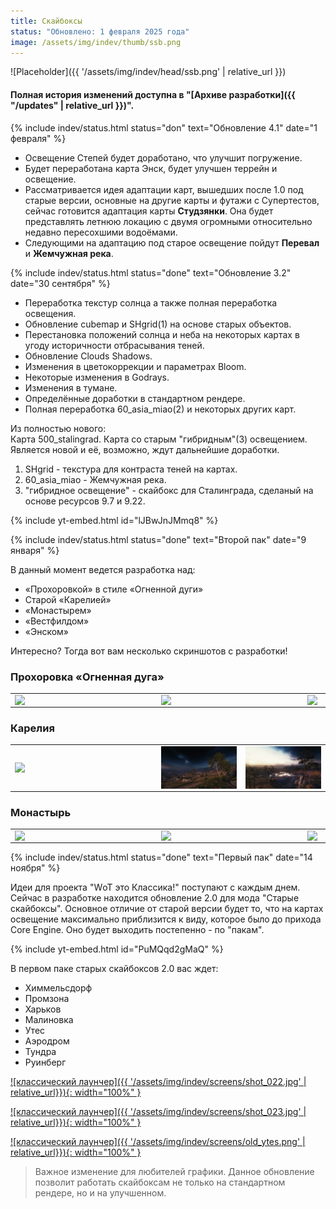 ```yaml
---
title: Скайбоксы
status: "Обновлено: 1 февраля 2025 года"
image: /assets/img/indev/thumb/ssb.png
---
```


<p style="display: none">Разработка самого красивого графического мода ведется здесь.</p>

![Placeholder]({{ '/assets/img/indev/head/ssb.png' | relative_url }})

#### Полная история изменений доступна в "[Архиве разработки]({{ "/updates" | relative_url }})".

{% include indev/status.html status="don" text="Обновление 4.1" date="1 февраля" %}
- Освещение Степей будет доработано, что улучшит погружение.
- Будет переработана карта Энск, будет улучшен террейн и освещение.
- Рассматривается идея адаптации карт, вышедших после 1.0 под старые версии, основные на другие карты и футажи с Супертестов, сейчас готовится адаптация карты **Студзянки**. Она будет представлять летнюю локацию с двумя огромными относительно недавно пересохшими водоёмами.
- Следующими на адаптацию под старое освещение пойдут **Перевал** и **Жемчужная река**.

{% include indev/status.html status="done" text="Обновление 3.2" date="30 сентября" %}
- Переработка текстур солнца а также полная переработка освещения.
- Обновление cubemap и SHgrid(1) на основе старых объектов.
- Перестановка положений солнца и неба на некоторых картах в угоду историчности отбрасывания теней.
- Обновление Clouds Shadows.
- Изменения в цветокоррекции и параметрах Bloom.
- Некоторые изменения в Godrays.
- Изменения в тумане.
- Определённые доработки в стандартном рендере.
- Полная переработка 60_asia_miao(2) и некоторых других карт.

Из полностью нового:  
Карта 500_stalingrad. Карта со старым "гибридным"(3) освещением.  
Является новой и её, возможно, ждут дальнейшие доработки.

1. SHgrid - текстура для контраста теней на картах.
2. 60_asia_miao - Жемчужная река.
3. "гибридное освещение" - скайбокс для Сталинграда, сделаный на основе ресурсов 9.7 и 9.22.

{% include yt-embed.html id="lJBwJnJMmq8" %}

{% include indev/status.html status="done" text="Второй пак" date="9 января" %}

В данный момент ведется разработка над:
- «Прохоровкой» в стиле «Огненной дуги»
- Старой «Карелией»
- «Монастырем»
- «Вестфилдом»
- «Энском»  

Интересно? Тогда вот вам несколько скриншотов с разработки!

### Прохоровка «Огненная дуга»

<table style="width: 100%;margin-top: 10px;" border="0">
    <tbody>
        <tr>
            <td>
                <a class="js-fancybox" rel="1" href="/assets/img/indev/screens/fire.png">
                    <img class="fancybox-gallery-1 fancybox-image" dir="false" style="display: block; margin-left: auto; margin-right: auto;" src="/assets/img/indev/screens/fire.png" width="220">
                </a>
            </td>
            <td>
                <a class="js-fancybox" rel="1" href="/assets/img/indev/screens/fire1.png">
                    <img class="fancybox-gallery-1 fancybox-image" dir="false" style="display: block; margin-left: auto; margin-right: auto;" src="/assets/img/indev/screens/fire1.png" width="220">
                </a>
            </td>
            <td>
                <a class="js-fancybox" rel="1" href="/assets/img/indev/screens/fire2.png">
                    <img class="fancybox-gallery-1 fancybox-image" dir="false" style="display: block; margin-left: auto; margin-right: auto;" src="/assets/img/indev/screens/fire2.png" width="220">
                </a>
            </td>
        </tr>
    </tbody>
</table>

### Карелия

<table style="width: 100%;margin-top: 10px;" border="0">
    <tbody>
        <tr>
            <td>
                <a class="js-fancybox" rel="1" href="/assets/img/indev/screens/k.png">
                    <img class="fancybox-gallery-1 fancybox-image" dir="false" style="display: block; margin-left: auto; margin-right: auto;" src="/assets/img/indev/screens/k.png" width="220">
                </a>
            </td>
            <td>
                <a class="js-fancybox" rel="1" href="/assets/img/indev/screens/k1.png">
                    <img class="fancybox-gallery-1 fancybox-image" dir="false" style="display: block; margin-left: auto; margin-right: auto;" src="/assets/img/indev/screens/k1.png" width="220">
                </a>
            </td>
            <td>
                <a class="js-fancybox" rel="1" href="/assets/img/indev/screens/k2.png">
                    <img class="fancybox-gallery-1 fancybox-image" dir="false" style="display: block; margin-left: auto; margin-right: auto;" src="/assets/img/indev/screens/k2.png" width="220">
                </a>
            </td>
        </tr>
    </tbody>
</table>

### Монастырь

<table style="width: 100%;margin-top: 10px;" border="0">
    <tbody>
        <tr>
            <td>
                <a class="js-fancybox" rel="1" href="/assets/img/indev/screens/m.png">
                    <img class="fancybox-gallery-1 fancybox-image" dir="false" style="display: block; margin-left: auto; margin-right: auto;" src="/assets/img/indev/screens/m.png" width="220">
                </a>
            </td>
            <td>
                <a class="js-fancybox" rel="1" href="/assets/img/indev/screens/m1.png">
                    <img class="fancybox-gallery-1 fancybox-image" dir="false" style="display: block; margin-left: auto; margin-right: auto;" src="/assets/img/indev/screens/m1.png" width="220">
                </a>
            </td>
            <td>
                <a class="js-fancybox" rel="1" href="/assets/img/indev/screens/m2.png">
                    <img class="fancybox-gallery-1 fancybox-image" dir="false" style="display: block; margin-left: auto; margin-right: auto;" src="/assets/img/indev/screens/m2.png" width="220">
                </a>
            </td>
        </tr>
    </tbody>
</table>

{% include indev/status.html status="done" text="Первый пак" date="14 ноября" %}

Идеи для проекта "WоТ это Классика!" поступают с каждым днем. Сейчас в разработке находится обновление 2.0 для мода "Старые скайбоксы". Основное отличие от старой версии будет то, что на картах освещение максимально приблизится к виду, которое было до прихода Core Engine. Оно будет выходить постепенно - по "пакам".

{% include yt-embed.html id="PuMQqd2gMaQ" %}

В первом паке старых скайбоксов 2.0 вас ждет: 
- Химмельсдорф
- Промзона
- Харьков
- Малиновка
- Утес
- Аэродром
- Тундра
- Руинберг

[![классический лаунчер]({{ '/assets/img/indev/screens/shot_022.jpg' | relative_url}}){: width="100%" }](/assets/img/indev/screens/shot_022.jpg)

[![классический лаунчер]({{ '/assets/img/indev/screens/shot_023.jpg' | relative_url}}){: width="100%" }](/assets/img/indev/screens/shot_023.jpg)

[![классический лаунчер]({{ '/assets/img/indev/screens/old_ytes.png' | relative_url}}){: width="100%" }](/assets/img/indev/screens/old_ytes.png)

> Важное изменение для любителей графики. Данное обновление позволит работать скайбоксам не только на стандартном рендере, но и на улучшенном.